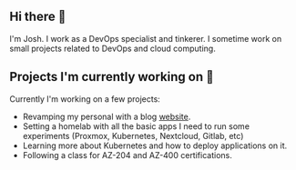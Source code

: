 ## Hi there 👋
I'm Josh. I work as a DevOps specialist and tinkerer. I sometime work on small projects related to DevOps and cloud computing.

## Projects I'm currently working on 🔭
Currently I'm working on a few projects:
- Revamping my personal with a blog [website](https://joshuaghali.com).
- Setting a homelab with all the basic apps I need to run some experiments (Proxmox, Kubernetes, Nextcloud, Gitlab, etc)
- Learning more about Kubernetes and how to deploy applications on it.
- Following a class for AZ-204 and AZ-400 certifications. 



